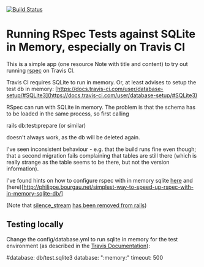 
[![Build Status](https://travis-ci.org/imi-htw/RailsRspecTryout.svg?branch=master)](https://travis-ci.org/imi-htw/RailsRspecTryout)

# Running RSpec Tests against SQLite in Memory, especially on Travis CI

This is a simple app (one resource Note with title and content) to try
out running [rspec](http://rspec.info/documentation/) on Travis CI.

Travis CI requires SQLite to run in memory. Or, at least advises to setup
the test db in memory: [https://docs.travis-ci.com/user/database-setup/#SQLite3](https://docs.travis-ci.com/user/database-setup/#SQLite3)

RSpec can run with SQLite in memory. The problem is that the schema has to be loaded in the same process, so first calling

   rails db:test:prepare (or similar)

doesn't always work, as the db will be deleted again.

I've seen inconsistent behaviour - e.g. that the build runs fine even though; that a second migration fails complaining that tables are still there (which is really strange as the table seems to be there, but not the version information).

I've found hints on how to configure rspec with in memory sqlite [here](https://gist.github.com/brundage/4091314) and (here)[http://philippe.bourgau.net/simplest-way-to-speed-up-rspec-with-in-memory-sqlite-db/]

(Note that [silence_stream](http://apidock.com/rails/Kernel/silence_stream) [has been removed from rails](https://github.com/pat/combustion/pull/64))

## Testing locally

Change the config/database.yml to run sqlite in memory for the test environment (as described in the [Travis Documentation](https://docs.travis-ci.com/user/database-setup/#SQLite3)):

#database: db/test.sqlite3
database: ":memory:"
timeout: 500
